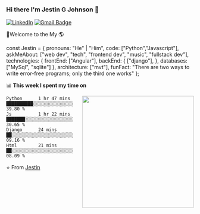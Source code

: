 ### Hi there I'm Jestin G Johnson :lemon:

[![LinkedIn](https://img.shields.io/badge/-LinkedIn-c14438?style=flat-square&logo=c&logoColor=white)](https://www.linkedin.com/in/jestyrule/)
[![Gmail Badge](https://img.shields.io/badge/-gmail-c14438?style=flat-square&logo=Gmail&logoColor=white&link=mailto:jestinjohnson1@gmail.com)](mailto:jestinjohnson1@gmail.com)

🚀Welcome to the My 🌎

const Jestin = {
    pronouns: "He" | "Him",
    code: ["Python","Javascript"],
    askMeAbout: ["web dev", "tech", "frontend dev", "music", "fullstack dev"],
    technologies: {
       frontEnd: ["Angular"],
       backEnd: {
            ["django"],
        },
        databases: ["MySql", "sqlite"]
    },
    architecture: ["mvt"],
    funFact: "There are two ways to write error-free programs; only the third one works"
};


📊 **This week I spent my time on**

<img align='right'   width="300" src="https://github-readme-stats.vercel.app/api?username=jestyrules&show_icons=true&title_color=fff&icon_color=79ff97&text_color=9f9f9f&bg_color=151515">

<!--START_SECTION:waka-->
```text
Python      1 hr 47 mins        ██████████░░░░░░░░░░░░░░░   39.80 % 
Js          1 hr 22 mins        ███████░░░░░░░░░░░░░░░░░░   30.65 % 
Django      24 mins             ██░░░░░░░░░░░░░░░░░░░░░░░   09.16 % 
Html        21 mins             ██░░░░░░░░░░░░░░░░░░░░░░░   08.09 %
```
<!--END_SECTION:waka-->


⭐️ From [Jestin](https://github.com/jestyrules)
